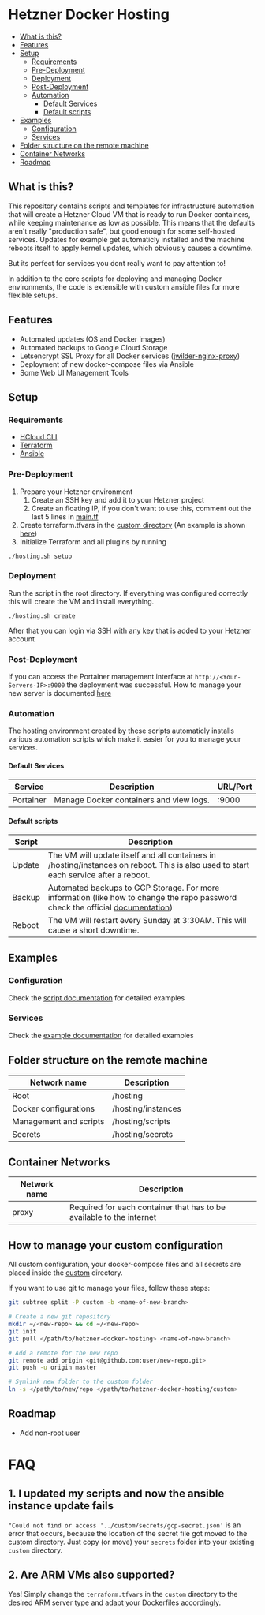 # Hetzner Docker Hosting

  * [What is this?](#what-is-this-)
  * [Features](#features)
  * [Setup](#setup)
    + [Requirements](#requirements)
    + [Pre-Deployment](#pre-deployment)
    + [Deployment](#deployment)
    + [Post-Deployment](#post-deployment)
    + [Automation](#automation)
      - [Default Services](#default-services)
      - [Default scripts](#default-scripts)
  * [Examples](#examples)
    + [Configuration](#configuration)
    + [Services](#services)
  * [Folder structure on the remote machine](#folder-structure-on-the-remote-machine)
  * [Container Networks](#container-networks)
  * [Roadmap](#roadmap)


## What is this?
This repository contains scripts and templates for infrastructure automation that will create a Hetzner Cloud VM that is ready to run Docker containers, while keeping maintenance as low as possible. This means that the defaults aren't really "production safe", but good enough for some self-hosted services. Updates for example get automaticly installed and the machine reboots itself to apply kernel updates, which obviously causes a downtime. 

But its perfect for services you dont really want to pay attention to!

In addition to the core scripts for deploying and managing Docker environments, the code is extensible with custom ansible files for more flexible setups.

## Features
* Automated updates (OS and Docker images)
* Automated backups to Google Cloud Storage
* Letsencrypt SSL Proxy for all Docker services ([jwilder-nginx-proxy](https://github.com/nginx-proxy/nginx-proxy))
* Deployment of new docker-compose files via Ansible
* Some Web UI Management Tools


## Setup
### Requirements
* [HCloud CLI](https://github.com/hetznercloud/cli/releases)
* [Terraform](https://www.terraform.io/downloads.html)
* [Ansible](https://docs.ansible.com/ansible/latest/installation_guide/intro_installation.html)

### Pre-Deployment
1. Prepare your Hetzner environment
    1. Create an SSH key and add it to your Hetzner project
    2. Create an floating IP, if you don't want to use this, comment out the last 5 lines in [main.tf](terraform/main.tf)
2. Create terraform.tfvars in the [custom directory](custom/) (An example is shown [here](docs/script-configuration.md))
3. Initialize Terraform and all plugins by running
```
./hosting.sh setup
```
### Deployment
Run the script in the root directory. If everything was configured correctly this will create the VM and install everything.
```
./hosting.sh create
```
After that you can login via SSH with any key that is added to your Hetzner account

### Post-Deployment
If you can access the Portainer management interface at ```http://<Your-Servers-IP>:9000``` the deployment was successful.
How to manage your new server is documented [here](docs/maintenance.md)

### Automation
The hosting environment created by these scripts automaticly installs various automation scripts which make it easier for you to manage your services.
#### Default Services
| Service | Description | URL/Port|
|--|--|--|
| Portainer | Manage Docker containers and view logs. | :9000 |

#### Default scripts
| Script | Description |
|--|--|
| Update | The VM will update itself and all containers in /hosting/instances on reboot. This is also used to start each service after a reboot. |
| Backup | Automated backups to GCP Storage. For more information (like how to change the repo password check the official [documentation](https://restic.readthedocs.io/en/latest/070_encryption.html))|
| Reboot | The VM will restart every Sunday at 3:30AM. This will cause a short downtime. |

## Examples
### Configuration
Check the [script documentation](docs/script-configuration.md) for detailed examples
### Services
Check the [example documentation](docs/example-configs.md) for detailed examples

## Folder structure on the remote machine
| Network name | Description |
|--|--|
|Root| /hosting|
| Docker configurations | /hosting/instances |
| Management and scripts | /hosting/scripts |
| Secrets | /hosting/secrets |

## Container Networks
| Network name | Description |
|--|--|
| proxy | Required for each container that has to be available to the internet |

## How to manage your custom configuration
All custom configuration, your docker-compose files and all secrets are placed inside the [custom](custom/) directory. 

If you want to use git to manage your files, follow these steps:
``` bash
git subtree split -P custom -b <name-of-new-branch>

# Create a new git repository
mkdir ~/<new-repo> && cd ~/<new-repo>
git init
git pull </path/to/hetzner-docker-hosting> <name-of-new-branch>

# Add a remote for the new repo
git remote add origin <git@github.com:user/new-repo.git>
git push -u origin master

# Symlink new folder to the custom folder
ln -s </path/to/new/repo </path/to/hetzner-docker-hosting/custom>
```

## Roadmap
* Add non-root user

# FAQ
## 1. I updated my scripts and now the ansible instance update fails
```"Could not find or access '../custom/secrets/gcp-secret.json'``` is an error that occurs, because the location of the secret file got moved to the custom directory. Just copy (or move) your ```secrets``` folder into your existing ```custom``` directory.

## 2. Are ARM VMs also supported?
Yes! Simply change the ```terraform.tfvars``` in the ```custom``` directory to the desired ARM server type and adapt your Dockerfiles accordingly.